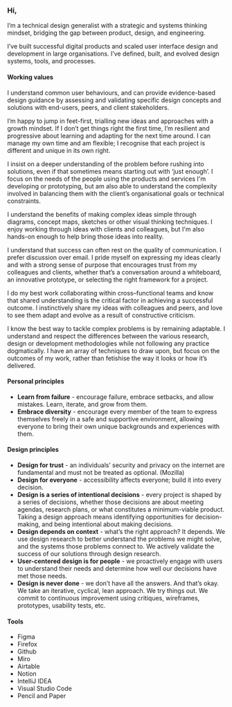 ### Hi,

I’m a technical design generalist with a strategic and systems thinking mindset, bridging the gap between product, design, and engineering.

I’ve built successful digital products and scaled user interface design and development in large organisations. I’ve defined, built, and evolved design systems, tools, and processes.


#### Working values

I understand common user behaviours, and can provide evidence-based design guidance by assessing and validating specific design concepts and solutions with end-users, peers, and client stakeholders.

I’m happy to jump in feet-first, trialling new ideas and approaches with a growth mindset. If I don’t get things right the first time, I’m resilient and progressive about learning and adapting for the next time around. I can manage my own time and am flexible; I recognise that each project is different and unique in its own right.

I insist on a deeper understanding of the problem before rushing into solutions, even if that sometimes means starting out with ‘just enough’. I focus on the needs of the people using the products and services I'm developing or prototyping, but am also able to understand the complexity involved in balancing them with the client’s organisational goals or technical constraints.

I understand the benefits of making complex ideas simple through diagrams, concept maps, sketches or other visual thinking techniques. I enjoy working through ideas with clients and colleagues, but I'm also hands-on enough to help bring those ideas into reality.

I understand that success can often rest on the quality of communication. I prefer discussion over email. I pride myself on expressing my ideas clearly and with a strong sense of purpose that encourages trust from my colleagues and clients, whether that’s a conversation around a whiteboard, an innovative prototype, or selecting the right framework for a project.

I do my best work collaborating within cross–functional teams and know that shared understanding is the critical factor in achieving a successful outcome. I instinctively share my ideas with colleagues and peers, and love to see them adapt and evolve as a result of constructive criticism.

I know the best way to tackle complex problems is by remaining adaptable. I understand and respect the differences between the various research, design or development methodologies while not following any practice dogmatically. I have an array of techniques to draw upon, but focus on the outcomes of my work, rather than fetishise the way it looks or how it’s delivered.


#### Personal principles

* **Learn from failure** - encourage failure, embrace setbacks, and allow mistakes. Learn, iterate, and grow from them.
* **Embrace diversity** - encourage every member of the team to express themselves freely in a safe and supportive environment, allowing everyone to bring their own unique backgrounds and experiences with them. 

#### Design principles
* **Design for trust** - an individuals’ security and privacy on the internet are fundamental and must not be treated as optional. (Mozilla)
* **Design for everyone** - accessibility affects everyone; build it into every decision.
* **Design is a series of intentional decisions** - every project is shaped by a series of decisions, whether those decisions are about meeting agendas, research plans, or what constitutes a minimum-viable product. Taking a design approach means identifying opportunities for decision-making, and being intentional about making decisions.
* **Design depends on context** - what’s the right approach? It depends. We use design research to better understand the problems we might solve, and the systems those problems connect to. We actively validate the success of our solutions through design research.
* **User-centered design is for people** - we proactively engage with users to understand their needs and determine how well our decisions have met those needs.  
* **Design is never done** - we don’t have all the answers. And that’s okay. We take an iterative, cyclical, lean approach. We try things out. We commit to continuous improvement using critiques, wireframes, prototypes, usability tests, etc.



#### Tools

- Figma
- Firefox
- Github
- Miro
- Airtable
- Notion
- IntelliJ IDEA
- Visual Studio Code
- Pencil and Paper

<!--

Here are some ideas to get you started:

- 🔭 I’m currently working on ...
- 🌱 I’m currently learning ...
- 👯 I’m looking to collaborate on ...
- 🤔 I’m looking for help with ...
- 💬 Ask me about ...
- 📫 How to reach me: ...
- 😄 Pronouns: ...
- ⚡ Fun fact: ...
- A Day (Week, Milestone) in the Life: ...
-->
